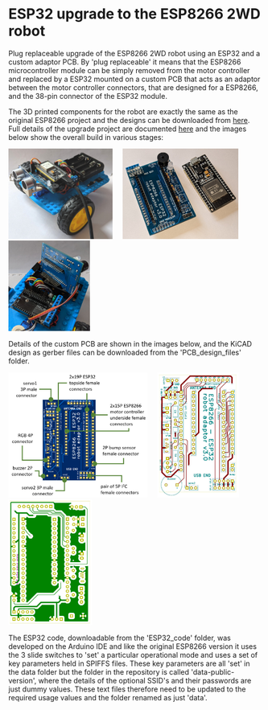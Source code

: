 # ESP32 upgrade to the ESP8266 2WD robot

 Plug replaceable upgrade of the ESP8266 2WD robot using an ESP32 and a custom adaptor PCB. By 'plug replaceable' it means that the ESP8266 microcontroller module can be simply removed from the motor controller and replaced by a ESP32 mounted on a custom PCB that acts as an adaptor between the motor controller connectors, that are designed for a ESP8266, and the 38-pin connector of the ESP32 module.

The 3D printed components for the robot are exactly the same as the original ESP8266 project and the designs can be downloaded from [here](https://www.printables.com/model/67808-esp8266-2wd-robot-components). Full details of the upgrade project are documented [here](https://onlinedevices.org.uk/ESP32_upgrade_to_ESP8266_2WD_Robot) and the images below show the overall build in various stages:

<img src="images\ESP32adapt_PCB03_20210310_111946210_900w.jpg" width="207" height="180"> &nbsp; &nbsp; <img src="images\ESP32adapt_PCB03_20210310_112217977.PORTRAIT_900w.jpg" width="230" height="180">  &nbsp; &nbsp; <img src="images\ESP32adapt_PCB03_20210310_112425991_900w.jpg" width="162" height="180">

Details of the custom PCB are shown in the images below, and the KiCAD design as gerber files can be downloaded from the 'PCB_design_files' folder.

<img src="images\ESP32adapt_PCB03_annotated_900w.jpg" width="276" height="250"> &nbsp; &nbsp; <img src="images\ESP32adapt_PCB03_front_600w.jpg" width="162" height="250">  &nbsp; &nbsp; <img src="images\ESP32adapt_PCB03_back2_600w.jpg" width="166" height="250">

The ESP32 code, downloadable from the 'ESP32_code' folder, was developed on the Arduino IDE and like the original ESP8266 version it uses the 3 slide switches to 'set' a particular operational mode and uses a set of key parameters held in SPIFFS files. These key parameters are all 'set' in the data folder but the folder in the repository is called  'data-public-version', where the details of the optional SSID's and their passwords are just dummy values. These text files therefore need to be updated to the required usage values and the folder renamed as just 'data'.
